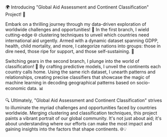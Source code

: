 🌍 Introducing "Global Aid Assessment and Continent Classification" Project! 🌟

Embark on a thrilling journey through my data-driven exploration of worldwide challenges and opportunities! 🚀 In the first branch, I wield cutting-edge 🌐 clustering techniques to unveil which countries need international aid urgently. Armed with a dynamic dataset spanning GDPP, health, child mortality, and more, I categorize nations into groups: those in dire need, those ripe for support, and those self-sustaining. 🌱

Switching gears in the second branch, I plunge into the world of classification! 🤖 By crafting predictive models, I unveil the continents each country calls home. Using the same rich dataset, I unearth patterns and relationships, creating precise classifiers that showcase the magic of machine learning in decoding geographical patterns based on socio-economic data. 📊

🔍 Ultimately, "Global Aid Assessment and Continent Classification" strives to illuminate the myriad challenges and opportunities faced by countries worldwide. Merging clustering and classification techniques, this project paints a vibrant portrait of our global community. It's not just about aid; it's about understanding where our efforts can make the most impact and gaining insights into the factors that shape continents. 🌐💡
